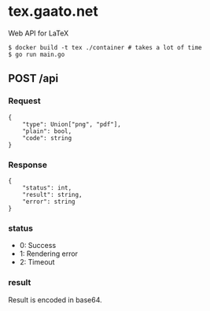 # tex.gaato.net

Web API for LaTeX

```
$ docker build -t tex ./container # takes a lot of time
$ go run main.go
```

## POST /api

### Request

```
{
    "type": Union["png", "pdf"],
    "plain": bool,
    "code": string
}
```

### Response

```
{
    "status": int,
    "result": string,
    "error": string
}
 ```
 
 ### status
 
 - 0: Success
 - 1: Rendering error
 - 2: Timeout
 
 ### result
 
 Result is encoded in base64.
 
